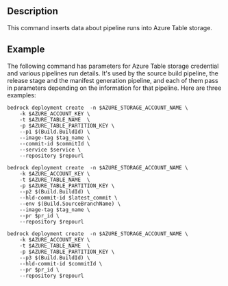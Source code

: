 ## Description

This command inserts data about pipeline runs into Azure Table storage.

## Example

The following command has parameters for Azure Table storage credential and
various pipelines run details. It's used by the source build pipeline, the
release stage and the manifest generation pipeline, and each of them pass in
parameters depending on the information for that pipeline. Here are three
examples:

```
bedrock deployment create  -n $AZURE_STORAGE_ACCOUNT_NAME \
    -k $AZURE_ACCOUNT_KEY \
    -t $AZURE_TABLE_NAME  \
    -p $AZURE_TABLE_PARTITION_KEY \
    --p1 $(Build.BuildId) \
    --image-tag $tag_name \
    --commit-id $commitId \
    --service $service \
    --repository $repourl
```

```
bedrock deployment create  -n $AZURE_STORAGE_ACCOUNT_NAME \
    -k $AZURE_ACCOUNT_KEY \
    -t $AZURE_TABLE_NAME  \
    -p $AZURE_TABLE_PARTITION_KEY \
    --p2 $(Build.BuildId) \
    --hld-commit-id $latest_commit \
    --env $(Build.SourceBranchName) \
    --image-tag $tag_name \
    --pr $pr_id \
    --repository $repourl
```

```
bedrock deployment create  -n $AZURE_STORAGE_ACCOUNT_NAME \
    -k $AZURE_ACCOUNT_KEY \
    -t $AZURE_TABLE_NAME  \
    -p $AZURE_TABLE_PARTITION_KEY \
    --p3 $(Build.BuildId) \
    --hld-commit-id $commitId \
    --pr $pr_id \
    --repository $repourl
```
